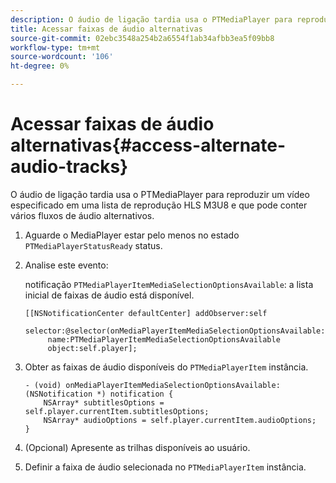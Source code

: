 ```yaml
---
description: O áudio de ligação tardia usa o PTMediaPlayer para reproduzir um vídeo especificado em uma lista de reprodução HLS M3U8 e que pode conter vários fluxos de áudio alternativos.
title: Acessar faixas de áudio alternativas
source-git-commit: 02ebc3548a254b2a6554f1ab34afbb3ea5f09bb8
workflow-type: tm+mt
source-wordcount: '106'
ht-degree: 0%

---
```


# Acessar faixas de áudio alternativas{#access-alternate-audio-tracks}

O áudio de ligação tardia usa o PTMediaPlayer para reproduzir um vídeo especificado em uma lista de reprodução HLS M3U8 e que pode conter vários fluxos de áudio alternativos.

1. Aguarde o MediaPlayer estar pelo menos no estado `PTMediaPlayerStatusReady` status.
1. Analise este evento:

   notificação `PTMediaPlayerItemMediaSelectionOptionsAvailable`: a lista inicial de faixas de áudio está disponível.

   ```
   [[NSNotificationCenter defaultCenter] addObserver:self 
        selector:@selector(onMediaPlayerItemMediaSelectionOptionsAvailable:) 
        name:PTMediaPlayerItemMediaSelectionOptionsAvailable  
        object:self.player];
   ```

1. Obter as faixas de áudio disponíveis do `PTMediaPlayerItem` instância.

   ```
   - (void) onMediaPlayerItemMediaSelectionOptionsAvailable:(NSNotification *) notification { 
       NSArray* subtitlesOptions = self.player.currentItem.subtitlesOptions; 
       NSArray* audioOptions = self.player.currentItem.audioOptions; 
   }
   ```

1. (Opcional) Apresente as trilhas disponíveis ao usuário.
1. Definir a faixa de áudio selecionada no `PTMediaPlayerItem` instância.
